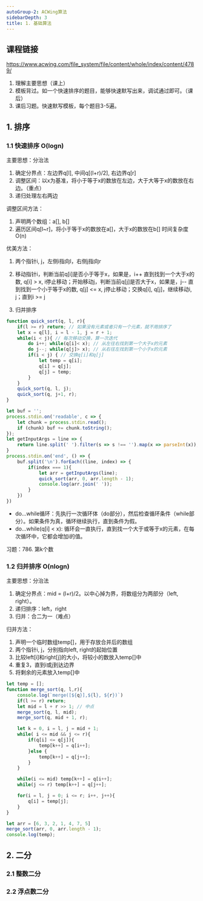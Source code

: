 ```yaml
---
autoGroup-2: ACWing算法
sidebarDepth: 3
title: 1. 基础算法
---
```


## 课程链接
https://www.acwing.com/file_system/file/content/whole/index/content/4789/

1. 理解主要思想（课上）
2. 模板背过。如一个快速排序的题目，能够快速默写出来，调试通过即可。（课后）
3. 课后习题。快速默写模板，每个题目3-5遍。


## 1. 排序

### 1.1 快速排序 O(logn)

主要思想：分治法
1. 确定分界点：左边界q[l], 中间q[(l+r)/2], 右边界q[r]
2. 调整区间：以x为基准，将小于等于x的数放在左边，大于大等于x的数放在右边。（重点）
3. 递归处理左右两边

调整区间方法：
1. 声明两个数组：a[], b[]
2. 遍历区间q[l~r]，将小于等于x的数放在a[]，大于x的数放在b[]
时间复杂度O(n)

优美方法：
1. 两个指针i, j，左侧i指向l，右侧j指向r
2. 移动指针i，判断当前q[i]是否小于等于x，如果是，i++ 直到找到一个大于x的数, q[i] > x, i停止移动；开始移动j，判断当前q[j]是否大于x，如果是，j-- 直到找到一个小于等于x的数, q[j] <= x, j停止移动；交换q[i], q[j]，继续移动i, j；直到i >= j


787. 归并排序
```js
function quick_sort(q, l, r){
    if(l >= r) return; // 如果没有元素或者只有一个元素，就不用排序了
    let x = q[l], i = l - 1, j = r + 1;
    while(i < j){ // 每次移动交换，算一次迭代
        do i++; while(q[i]< x); // 从左往右找到第一个大于x的元素
        do j--; while(q[j]> x); // 从右往左找到第一个小于x的元素
        if(i < j) { // 交换q[i]和q[j]
            let temp = q[i];
            q[i] = q[j];
            q[j] = temp;
        }
    }
    quick_sort(q, l, j);
    quick_sort(q, j+1, r);
}

let buf = '';
process.stdin.on('readable', c => {
    let chunk = process.stdin.read();
    if (chunk) buf += chunk.toString();
});
let getInputArgs = line => {
    return line.split(' ').filter(s => s !== '').map(x => parseInt(x));
}
process.stdin.on('end', () => {
    buf.split('\n').forEach((line, index) => {
        if(index === 1){
            let arr = getInputArgs(line);
            quick_sort(arr, 0, arr.length - 1);
            console.log(arr.join(' '));
        }
    })
})
```
- do...while循环：先执行一次循环体（do部分），然后检查循环条件（while部分）。如果条件为真，循环继续执行，直到条件为假。
- do...while(q[i] < x): 循环会一直执行，直到找一个大于或等于x的元素，在每次循环中，它都会增加i的值。

习题：786. 第k个数


### 1.2 归并排序 O(nlogn)

主要思想：分治法
1. 确定分界点：mid = (l+r)/2。以中心掉为界，将数组分为两部分（left, right）。
2. 递归排序：left，right
2. 归并：合二为一（难点）

归并方法：
1. 声明一个临时数组temp[]，用于存放合并后的数组
2. 两个指针i, j，分别指向left, right的起始位置
3. 比较left[i]和right[j]的大小，将较小的数放入temp[]中
4. 重复3，直到i或j到达边界
5. 将剩余的元素放入temp[]中

```js
let temp = [];
function merge_sort(q, l,r){
    console.log(`merge([${q}],${l}, ${r})`)
    if(l >= r) return;
    let mid = l + r >> 1; // 中点
    merge_sort(q, l, mid);
    merge_sort(q, mid + 1, r);

    let k = 0, i = l, j = mid + 1;
    while( i <= mid && j <= r){
        if(q[i] <= q[j]){
            temp[k++] = q[i++];
        }else {
            temp[k++] = q[j++];
        }
    }

    while(i <= mid) temp[k++] = q[i++];
    while(j <= r) temp[k++] = q[j++];

    for(i = l, j = 0; i <= r; i++, j++){
        q[i] = temp[j];
    }
}

let arr = [6, 3, 2, 1, 4, 7, 5]
merge_sort(arr, 0, arr.length - 1);
console.log(temp);
```


## 2. 二分

### 2.1 整数二分


### 2.2 浮点数二分